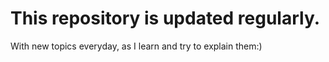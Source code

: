 # This repository is updated regularly.
With new topics everyday, as I learn and try to explain them:)
